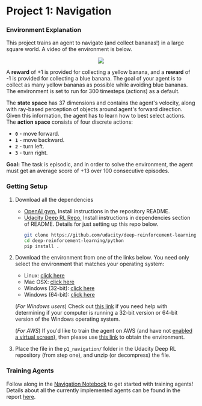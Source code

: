 [//]: # (Image References)

# Project 1: Navigation

### Environment Explanation

This project trains an agent to navigate (and collect bananas!) in a large square world. A video of the environment is below.

<p align="center">
    <img src = "https://user-images.githubusercontent.com/10624937/42135619-d90f2f28-7d12-11e8-8823-82b970a54d7e.gif">
</p>

A **reward** of +1 is provided for collecting a yellow banana, and a **reward** of -1 is provided for collecting a blue banana.  The goal of your agent is to collect as many yellow bananas as possible while avoiding blue bananas.
The environment is set to run for 300 timesteps (actions) as a default.

The **state space** has 37 dimensions and contains the agent's velocity, along with ray-based perception of objects around agent's forward direction.  Given this information, the agent has to learn how to best select actions.  The **action space** consists of four discrete actions:
- **`0`** - move forward.
- **`1`** - move backward.
- **`2`** - turn left.
- **`3`** - turn right.

**Goal:** The task is episodic, and in order to solve the environment, the agent must get an average score of +13 over 100 consecutive episodes.

### Getting Setup
1. Download all the dependencies
    * [OpenAI gym.](https://github.com/openai/gym) Install instructions in the repository README.
    * [Udacity Deep RL Repo.](https://github.com/udacity/deep-reinforcement-learning#dependencies) Install instructions in dependencies section of README. Details for just setting up this repo below.
        ```bash
        git clone https://github.com/udacity/deep-reinforcement-learning.git
        cd deep-reinforcement-learning/python
        pip install .
        ```

2. Download the environment from one of the links below.  You need only select the environment that matches your operating system:
    - Linux: [click here](https://s3-us-west-1.amazonaws.com/udacity-drlnd/P1/Banana/Banana_Linux.zip)
    - Mac OSX: [click here](https://s3-us-west-1.amazonaws.com/udacity-drlnd/P1/Banana/Banana.app.zip)
    - Windows (32-bit): [click here](https://s3-us-west-1.amazonaws.com/udacity-drlnd/P1/Banana/Banana_Windows_x86.zip)
    - Windows (64-bit): [click here](https://s3-us-west-1.amazonaws.com/udacity-drlnd/P1/Banana/Banana_Windows_x86_64.zip)
    
    (_For Windows users_) Check out [this link](https://support.microsoft.com/en-us/help/827218/how-to-determine-whether-a-computer-is-running-a-32-bit-version-or-64) if you need help with determining if your computer is running a 32-bit version or 64-bit version of the Windows operating system.

    (_For AWS_) If you'd like to train the agent on AWS (and have not [enabled a virtual screen](https://github.com/Unity-Technologies/ml-agents/blob/master/docs/Training-on-Amazon-Web-Service.md)), then please use [this link](https://s3-us-west-1.amazonaws.com/udacity-drlnd/P1/Banana/Banana_Linux_NoVis.zip) to obtain the environment.

3. Place the file in the `p1_navigation/` folder in the Udacity Deep RL repository (from step one), and unzip (or decompress) the file.

### Training Agents

Follow along in the [Navigation Notebook](Navigation.ipynb) to get started with training agents! Details about all the currently implemented agents can be found in the report [here](report.md).